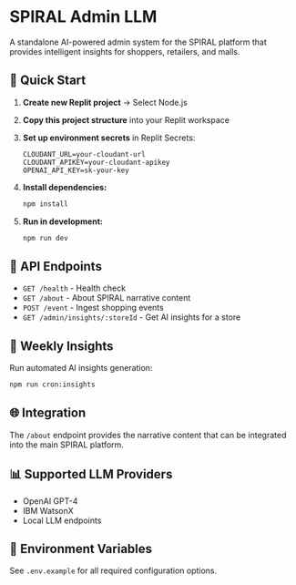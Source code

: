 # SPIRAL Admin LLM

A standalone AI-powered admin system for the SPIRAL platform that provides intelligent insights for shoppers, retailers, and malls.

## 🚀 Quick Start

1. **Create new Replit project** → Select Node.js
2. **Copy this project structure** into your Replit workspace
3. **Set up environment secrets** in Replit Secrets:
   ```
   CLOUDANT_URL=your-cloudant-url
   CLOUDANT_APIKEY=your-cloudant-apikey
   OPENAI_API_KEY=sk-your-key
   ```

4. **Install dependencies:**
   ```bash
   npm install
   ```

5. **Run in development:**
   ```bash
   npm run dev
   ```

## 📡 API Endpoints

- `GET /health` - Health check
- `GET /about` - About SPIRAL narrative content
- `POST /event` - Ingest shopping events
- `GET /admin/insights/:storeId` - Get AI insights for a store

## 🤖 Weekly Insights

Run automated AI insights generation:
```bash
npm run cron:insights
```

## 🌐 Integration

The `/about` endpoint provides the narrative content that can be integrated into the main SPIRAL platform.

## 📊 Supported LLM Providers

- OpenAI GPT-4
- IBM WatsonX
- Local LLM endpoints

## 🔧 Environment Variables

See `.env.example` for all required configuration options.